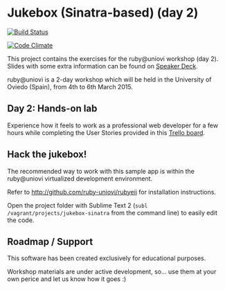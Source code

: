 # Jukebox (Sinatra-based) (day 2)

[![Build Status](https://travis-ci.org/ruby-uniovi/jukebox-sinatra.svg?branch=master)](https://travis-ci.org/ruby-uniovi/jukebox-sinatra)

[![Code Climate](https://codeclimate.com/github/ruby-uniovi/jukebox-sinatra/badges/gpa.svg)](https://codeclimate.com/github/ruby-uniovi/jukebox-sinatra)

This project contains the exercises for the ruby@uniovi workshop (day 2). Slides with some extra information can be found on [Speaker Deck](https://speakerdeck.com/dgsuarez/ruby-on-the-web).

ruby@uniovi is a 2-day workshop which will be held in the University of Oviedo (Spain), from 4th to 6th March 2015.

## Day 2: Hands-on lab

Experience how it feels to work as a professional web developer for a few hours while completing the User Stories provided in this [Trello board](https://trello.com/b/ziGtcloe/day-2-user-stories).

## Hack the jukebox!

The recommended way to work with this sample app is within the ruby@uniovi virtualized development environment.

Refer to http://github.com/ruby-uniovi/rubyeii for installation instructions.

Open the project folder with Sublime Text 2 (`subl /vagrant/projects/jukebox-sinatra` from the command line) to easily edit the code.

## Roadmap / Support

This software has been created exclusively for educational purposes.

Workshop materials are under active development, so... use them at your own perice and let us know how it goes :)
